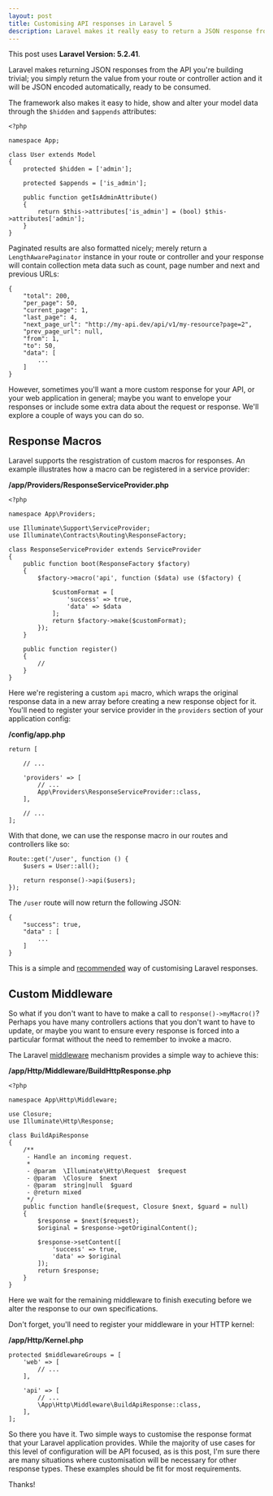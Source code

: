 ```yaml
---
layout: post
title: Customising API responses in Laravel 5
description: Laravel makes it really easy to return a JSON response from the API you're building; you simply return the value from your route or controller action and it will be JSON encoded automatically, ready to be consumed.
---
```


This post uses **Laravel Version: 5.2.41**.

Laravel makes returning JSON responses from the API you're building trivial; you simply return the value from your route or controller action and it will be JSON encoded automatically, ready to be consumed.

The framework also makes it easy to hide, show and alter your model data through the `$hidden` and `$appends` attributes:

    <?php

    namespace App;

    class User extends Model
    {
        protected $hidden = ['admin'];

        protected $appends = ['is_admin'];

        public function getIsAdminAttribute()
        {
            return $this->attributes['is_admin'] = (bool) $this->attributes['admin'];
        }
    }

Paginated results are also formatted nicely; merely return a `LengthAwarePaginator` instance in your route or controller and your response will contain collection meta data such as count, page number and next and previous URLs:

    {
        "total": 200,
        "per_page": 50,
        "current_page": 1,
        "last_page": 4,
        "next_page_url": "http://my-api.dev/api/v1/my-resource?page=2",
        "prev_page_url": null,
        "from": 1,
        "to": 50,
        "data": [
            ...
        ]
    }

However, sometimes you'll want a more custom response for your API, or your web application in general; maybe you want to envelope your responses or include some extra data about the request or response. We'll explore a couple of ways you can do so.

## Response Macros

Laravel supports the resgistration of custom macros for responses. An example illustrates how a macro can be registered in a service provider:

<strong class="code-title">/app/Providers/ResponseServiceProvider.php</strong>

    <?php

    namespace App\Providers;

    use Illuminate\Support\ServiceProvider;
    use Illuminate\Contracts\Routing\ResponseFactory;

    class ResponseServiceProvider extends ServiceProvider
    {
        public function boot(ResponseFactory $factory)
        {
            $factory->macro('api', function ($data) use ($factory) {
                
                $customFormat = [
                    'success' => true,
                    'data' => $data
                ];
                return $factory->make($customFormat);
            });
        }

        public function register()
        {
            //
        }
    }

Here we're registering a custom `api` macro, which wraps the original response data in a new array before creating a new response object for it. You'll need to register your service provider in the `providers` section of your application config:

<strong class="code-title">/config/app.php</strong>

    return [

        // ...

        'providers' => [
            // ...
            App\Providers\ResponseServiceProvider::class,
        ],

        // ...
    ];

With that done, we can use the response macro in our routes and controllers like so:

    Route::get('/user', function () {
        $users = User::all();

        return response()->api($users);
    });

The `/user` route will now return the following JSON:

    {
        "success": true,
        "data" : [
            ...
        ]
    }

This is a simple and [recommended](https://laravel.com/docs/5.2/responses#response-macros) way of customising Laravel responses.

## Custom Middleware

So what if you don't want to have to make a call to `response()->myMacro()`? Perhaps you have many controllers actions that you don't want to have to update, or maybe you want to ensure every response is forced into a particular format without the need to remember to invoke a macro.

The Laravel [middleware](https://laravel.com/docs/5.2/middleware) mechanism provides a simple way to achieve this:

<strong class="code-title">/app/Http/Middleware/BuildHttpResponse.php</strong>

    <?php

    namespace App\Http\Middleware;

    use Closure;
    use Illuminate\Http\Response;

    class BuildApiResponse
    {
        /**
         - Handle an incoming request.
         *
         - @param  \Illuminate\Http\Request  $request
         - @param  \Closure  $next
         - @param  string|null  $guard
         - @return mixed
         */
        public function handle($request, Closure $next, $guard = null)
        {
            $response = $next($request);
            $original = $response->getOriginalContent();

            $response->setContent([
                'success' => true,
                'data' => $original
            ]);
            return $response;
        }
    }

Here we wait for the remaining middleware to finish executing before we alter the response to our own specifications.

Don't forget, you'll need to register your middleware in your HTTP kernel:

<strong class="code-title">/app/Http/Kernel.php</strong>

    protected $middlewareGroups = [
        'web' => [
            // ...
        ],

        'api' => [
            // ...
            \App\Http\Middleware\BuildApiResponse::class,
        ],
    ];

So there you have it. Two simple ways to customise the response format that your Laravel application provides. While the majority of use cases for this level of configuration will be API focused, as is this post, I'm sure there are many situations where customisation will be necessary for other response types. These examples should be fit for most requirements.

Thanks!


